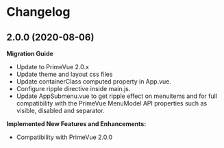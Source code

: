 # Changelog

## 2.0.0 (2020-08-06)

**Migration Guide**

- Update to PrimeVue 2.0.x
- Update theme and layout css files
- Update containerClass computed property in App.vue.
- Configure ripple directive inside main.js.
- Update AppSubmenu.vue to get ripple effect on menuitems and for full compatibility with the PrimeVue MenuModel API properties such as visible, disabled and separator.

**Implemented New Features and Enhancements:**

- Compatibility with PrimeVue 2.0.0
